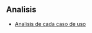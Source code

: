 ## Analisis
* [Analisis de cada caso de uso](https://github.com/MasterCloudApps-Projects/RUP-Arquitecturas-Agiles/tree/main/RUP/Design/Analisys%20view/Usecase%20analisys)

